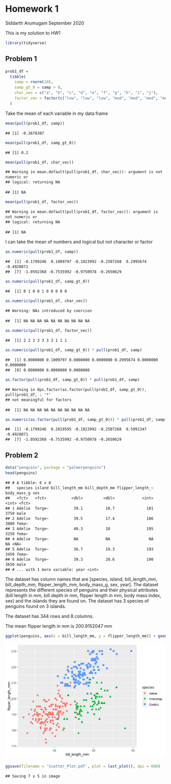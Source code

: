 Homework 1
================
Siddarth Arumugam
September 2020

This is my solution to HW1

``` r
library(tidyverse)
```

## Problem 1

``` r
prob1_df = 
  tibble(
    samp = rnorm(10),
    samp_gt_0 = samp > 0,
    char_vec = c("a", "b", "c", "d", "e", "f", "g", "h", "i", "j"),
    factor_vec = factor(c("low", "low", "low", "mod", "mod", "mod", "mod", "high", "high", "high"))
  )
```

Take the mean of each variable in my data frame

``` r
mean(pull(prob1_df, samp))
```

    ## [1] -0.3678387

``` r
mean(pull(prob1_df, samp_gt_0))
```

    ## [1] 0.2

``` r
mean(pull(prob1_df, char_vec))
```

    ## Warning in mean.default(pull(prob1_df, char_vec)): argument is not numeric or
    ## logical: returning NA

    ## [1] NA

``` r
mean(pull(prob1_df, factor_vec))
```

    ## Warning in mean.default(pull(prob1_df, factor_vec)): argument is not numeric or
    ## logical: returning NA

    ## [1] NA

I can take the mean of numbers and logical but not character or factor

``` r
as.numeric(pull(prob1_df, samp))
```

    ##  [1] -0.1799246  0.1009797 -0.1023992 -0.2507268  0.2995674 -0.4928871
    ##  [7] -1.0592368 -0.7535992 -0.9750978 -0.2650629

``` r
as.numeric(pull(prob1_df, samp_gt_0))
```

    ##  [1] 0 1 0 0 1 0 0 0 0 0

``` r
as.numeric(pull(prob1_df, char_vec))
```

    ## Warning: NAs introduced by coercion

    ##  [1] NA NA NA NA NA NA NA NA NA NA

``` r
as.numeric(pull(prob1_df, factor_vec))
```

    ##  [1] 2 2 2 3 3 3 3 1 1 1

``` r
as.numeric(pull(prob1_df, samp_gt_0)) * pull(prob1_df, samp)
```

    ##  [1] 0.0000000 0.1009797 0.0000000 0.0000000 0.2995674 0.0000000 0.0000000
    ##  [8] 0.0000000 0.0000000 0.0000000

``` r
as.factor(pull(prob1_df, samp_gt_0)) * pull(prob1_df, samp)
```

    ## Warning in Ops.factor(as.factor(pull(prob1_df, samp_gt_0)), pull(prob1_df, : '*'
    ## not meaningful for factors

    ##  [1] NA NA NA NA NA NA NA NA NA NA

``` r
as.numeric(as.factor(pull(prob1_df, samp_gt_0))) * pull(prob1_df, samp) 
```

    ##  [1] -0.1799246  0.2019595 -0.1023992 -0.2507268  0.5991347 -0.4928871
    ##  [7] -1.0592368 -0.7535992 -0.9750978 -0.2650629

## Problem 2

``` r
data("penguins", package = "palmerpenguins")
head(penguins)
```

    ## # A tibble: 6 x 8
    ##   species island bill_length_mm bill_depth_mm flipper_length_~ body_mass_g sex  
    ##   <fct>   <fct>           <dbl>         <dbl>            <int>       <int> <fct>
    ## 1 Adelie  Torge~           39.1          18.7              181        3750 male 
    ## 2 Adelie  Torge~           39.5          17.4              186        3800 fema~
    ## 3 Adelie  Torge~           40.3          18                195        3250 fema~
    ## 4 Adelie  Torge~           NA            NA                 NA          NA <NA> 
    ## 5 Adelie  Torge~           36.7          19.3              193        3450 fema~
    ## 6 Adelie  Torge~           39.3          20.6              190        3650 male 
    ## # ... with 1 more variable: year <int>

The dataset has column names that are \[species, island,
bill\_length\_mm, bill\_depth\_mm, flipper\_length\_mm, body\_mass\_g,
sex, year\]. The dataset represents the different species of penguins
and their physical attributes (bill length in mm, bill depth in mm,
flipper length in mm, body mass index, sex) and the islands they are
found on. The dataset has 3 species of penguins found on 3 islands.

The dataset has 344 rows and 8 columns.

The mean flipper length in mm is 200.9152047 mm

``` r
ggplot(penguins, aes(x = bill_length_mm, y = flipper_length_mm)) + geom_point(na.rm = TRUE, aes(color = species, shape = species), size = 2.5)
```

![](p8105_hw1_sa3418_files/figure-gfm/unnamed-chunk-7-1.png)<!-- -->

``` r
ggsave(filename = 'Scatter_Plot.pdf', plot = last_plot(), dpi = 600)
```

    ## Saving 7 x 5 in image
